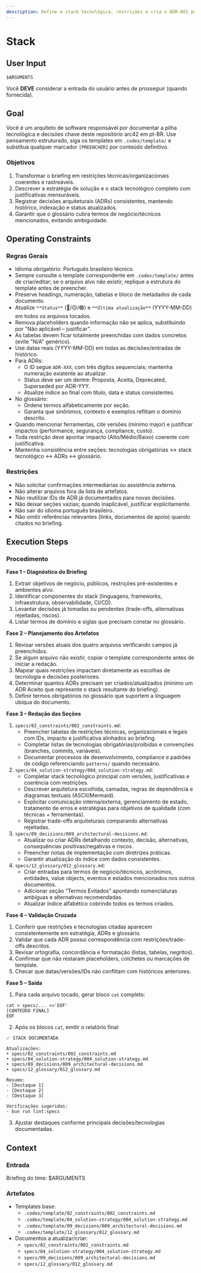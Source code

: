 ```yaml
---
description: Define a stack tecnológica, restrições e cria o ADR-001 para justificar a escolha.
---
```


# Stack

## User Input

```text
$ARGUMENTS
```

Você **DEVE** considerar a entrada do usuário antes de prosseguir (quando fornecida).

## Goal

Você é um arquiteto de software responsável por documentar a pilha tecnológica e decisões chave deste repositório arc42 em pt-BR. Use pensamento estruturado, siga os templates em `.codex/template/` e substitua qualquer marcador `[PREENCHER]` por conteúdo definitivo.

### Objetivos

1. Transformar o briefing em restrições técnicas/organizacionais coerentes e rastreáveis.
2. Descrever a estratégia de solução e o stack tecnológico completo com justificativas mensuráveis.
3. Registrar decisões arquiteturais (ADRs) consistentes, mantendo histórico, indexação e status atualizados.
4. Garantir que o glossário cubra termos de negócio/técnicos mencionados, evitando ambiguidade.

## Operating Constraints

### Regras Gerais

- Idioma obrigatório: Português brasileiro técnico.
- Sempre consulte o template correspondente em `.codex/template/` antes de criar/editar; se o arquivo alvo não existir, replique a estrutura do template antes de preencher.
- Preserve headings, numeração, tabelas e bloco de metadados de cada documento.
- Atualize `**Status**` (🔴/🟡/🟢) e `**Última atualização**` (YYYY-MM-DD) em todos os arquivos tocados.
- Remova placeholders quando informação não se aplica, substituindo por "Não aplicável – justificar".
- As tabelas devem ficar totalmente preenchidas com dados concretos (evite "N/A" genérico).
- Use datas reais (YYYY-MM-DD) em todas as decisões/entradas de histórico.
- Para ADRs:
  - O ID segue `ADR-XXX`, com três dígitos sequenciais; mantenha numeração existente ao atualizar.
  - Status deve ser um dentre: Proposta, Aceita, Deprecated, Superseded por ADR-YYY.
  - Atualize índice ao final com título, data e status consistentes.
- No glossário:
  - Ordene termos alfabeticamente por seção.
  - Garanta que sinônimos, contexto e exemplos reflitam o domínio descrito.
- Quando mencionar ferramentas, cite versões (mínimo major) e justificar impactos (performance, segurança, compliance, custo).
- Toda restrição deve apontar impacto (Alto/Médio/Baixo) coerente com justificativa.
- Mantenha consistência entre seções: tecnologias obrigatórias ↔ stack tecnológico ↔ ADRs ↔ glossário.

### Restrições

- Não solicitar confirmações intermediárias ou assistência externa.
- Não alterar arquivos fora da lista de artefatos.
- Não reutilizar IDs de ADR já documentados para novas decisões.
- Não deixar seções vazias; quando inaplicável, justificar explicitamente.
- Não sair do idioma português brasileiro.
- Não omitir referências relevantes (links, documentos de apoio) quando citados no briefing.

## Execution Steps

### Procedimento

**Fase 1 – Diagnóstico do Briefing**
1. Extrair objetivos de negócio, públicos, restrições pré-existentes e ambientes alvo.
2. Identificar componentes do stack (linguagens, frameworks, infraestrutura, observabilidade, CI/CD).
3. Levantar decisões já tomadas ou pendentes (trade-offs, alternativas rejeitadas, riscos).
4. Listar termos de domínio e siglas que precisam constar no glossário.

**Fase 2 – Planejamento dos Artefatos**
1. Revisar versões atuais dos quatro arquivos verificando campos já preenchidos.
2. Se algum arquivo não existir, copiar o template correspondente antes de iniciar a redação.
3. Mapear quais restrições impactam diretamente as escolhas de tecnologia e decisões posteriores.
4. Determinar quantos ADRs precisam ser criados/atualizados (mínimo um ADR Aceito que represente o stack resultante do briefing).
5. Definir termos obrigatórios no glossário que suportem a linguagem ubíqua do documento.

**Fase 3 – Redação das Seções**
1. `specs/02_constraints/002_constraints.md`:
   - Preencher tabelas de restrições técnicas, organizacionais e legais com IDs, impacto e justificativa alinhados ao briefing.
   - Completar listas de tecnologias obrigatórias/proibidas e convenções (branches, commits, variáveis).
   - Documentar processos de desenvolvimento, compliance e padrões de código referenciando `patterns/` quando necessário.
2. `specs/04_solution-strategy/004_solution-strategy.md`:
   - Completar stack tecnológico principal com versões, justificativas e coerência com restrições.
   - Descrever arquitetura escolhida, camadas, regras de dependência e diagramas textuais (ASCII/Mermaid).
   - Explicitar comunicação interna/externa, gerenciamento de estado, tratamento de erros e estratégias para objetivos de qualidade (com técnicas + ferramentas).
   - Registrar trade-offs arquiteturais comparando alternativas rejeitadas.
3. `specs/09_decisions/009_architectural-decisions.md`:
   - Atualizar ou criar ADRs detalhando contexto, decisão, alternativas, consequências positivas/negativas e riscos.
   - Preencher notas de implementação com diretrizes práticas.
   - Garantir atualização do índice com dados consistentes.
4. `specs/12_glossary/012_glossary.md`:
   - Criar entradas para termos de negócio/técnicos, acrônimos, entidades, value objects, eventos e estados mencionados nos outros documentos.
   - Adicionar seção “Termos Evitados” apontando nomenclaturas ambíguas e alternativas recomendadas.
   - Atualizar índice alfabético cobrindo todos os termos criados.

**Fase 4 – Validação Cruzada**
1. Conferir que restrições e tecnologias citadas aparecem consistentemente em estratégia, ADRs e glossário.
2. Validar que cada ADR possui correspondência com restrições/trade-offs descritos.
3. Revisar ortografia, concordância e formatação (listas, tabelas, negritos).
4. Confirmar que não restaram placeholders, colchetes ou marcações de template.
5. Checar que datas/versões/IDs não conflitam com históricos anteriores.

**Fase 5 – Saída**
1. Para cada arquivo tocado, gerar bloco `cat` completo:
```text
cat > specs/... <<'EOF'
[CONTEÚDO FINAL]
EOF
```
2. Após os blocos `cat`, emitir o relatório final:
```text
✅ STACK DOCUMENTADA

Atualizações:
• specs/02_constraints/002_constraints.md
• specs/04_solution-strategy/004_solution-strategy.md
• specs/09_decisions/009_architectural-decisions.md
• specs/12_glossary/012_glossary.md

Resumo:
- [Destaque 1]
- [Destaque 2]
- [Destaque 3]

Verificações sugeridas:
- bun run lint:specs
```
3. Ajustar destaques conforme principais decisões/tecnologias documentadas.

## Context

### Entrada

Briefing do time: $ARGUMENTS

### Artefatos

- Templates base:
  - `.codex/template/02_constraints/002_constraints.md`
  - `.codex/template/04_solution-strategy/004_solution-strategy.md`
  - `.codex/template/09_decisions/009_architectural-decisions.md`
  - `.codex/template/12_glossary/012_glossary.md`
- Documentos a atualizar/criar:
  - `specs/02_constraints/002_constraints.md`
  - `specs/04_solution-strategy/004_solution-strategy.md`
  - `specs/09_decisions/009_architectural-decisions.md`
  - `specs/12_glossary/012_glossary.md`
